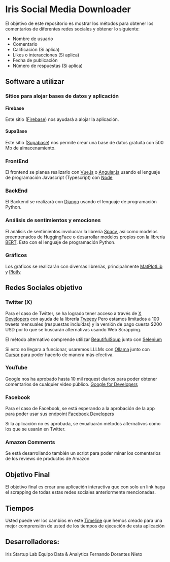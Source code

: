 # Iris Social Media Downloader

El objetivo de este repositorio es mostrar los métodos para obtener los 
comentarios de diferentes redes sociales y obtener lo siguiente:

- Nombre de usuario
- Comentario
- Calificación (Si aplica)
- Likes o interacciones (Si aplica)
- Fecha de publicación
- Número de respuestas (Si aplica)

## Software a utilizar
### Sitios para alojar bases de datos y aplicación
#### Firebase
Este sitio ([Firebase](https://firebase.google.com))  nos ayudará a alojar la aplicación. 


#### SupaBase
Este sitio ([Supabase](https://supabase.com/)) nos permite crear una base de datos gratuita con 500 Mb de almacenamiento.


### FrontEnd
El frontend se planea realizarlo con [Vue.js](https://vuejs.org/) o [Angular.js](https://angular.dev/) usando el lenguaje de programación Javascript (Typescript) con [Node](https://nodejs.org)

### BackEnd
El Backend se realizará con [Django](https://www.djangoproject.com/) usando el lenguaje de programación Python.


### Análisis de sentimientos y emociones
El análisis de sentimientos involucrar la librería [Spacy](https://spacy.io/), así como modelos preentrenados de HuggingFace o 
desarrollar modelos propios con la librería [BERT](https://huggingface.co/docs/transformers/en/model_doc/bert).
Esto con el lenguaje de programación Python.

### Gráficos
Los gráficos se realizarán con diversas librerías, principalmente [MatPlotLib](https://matplotlib.org/) y [Plotly](https://plotly.com/) 

## Redes Sociales objetivo

### Twitter (X)
Para el caso de Twitter, se ha logrado tener acceso a través de 
[X Developers](https://developer.x.com/en) con ayuda de la librería
[Tweepy](https://www.tweepy.org/)
Pero estamos limitados a 100 tweets mensuales (respuestas incluídas) y la versión
de pago cuesta $200 USD por lo que se buscarán alternativas usando Web Scrapping.

El método alternativo comprende utilizar 
[BeautifulSoup](https://pypi.org/project/beautifulsoup4/) junto con [Selenium](https://www.selenium.dev/)

Si esto no llegara a funcionar, usaremos LLLMs con 
[Ollama](https://ollama.com/) junto con [Cursor](https://www.anthropic.com/) para poder hacerlo de manera más efectiva.





### YouTube
Google nos ha aprobado hasta 10 mil request diarios para poder 
obtener comentarios de cualquier video público.
[Google for Developers](https://console.developers.google.com/)


### Facebook
Para el caso de Facebook, se está esperando a la aprobación de la app 
para poder usar sus endpoint
[Facebook Developers](https://developers.facebook.com)

Si la aplicación no es aprobada, se evualuarán métodos alternativos como los que se usarán en Twitter.

### Amazon Comments
Se está desarrollando también un script para poder minar los comentarios de los reviews de productos de Amazon

## Objetivo Final
El objetivo final es crear una aplicación interactiva que con solo un link 
haga el scrapping de todas estas redes sociales anteriormente mencionadas.
 


## Tiempos
Usted puede ver los cambios en este [Timeline](./Timeline.md) que hemos creado para una mejor comprensión de usted de los tiempos de ejecución de esta aplicación

## Desarrolladores:
Iris Startup Lab
Equipo Data & Analytics
Fernando Dorantes Nieto